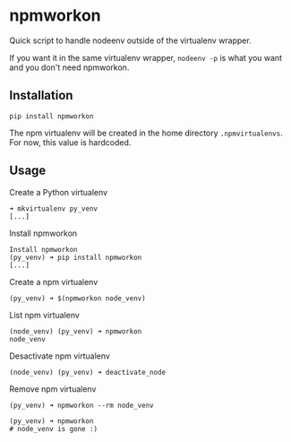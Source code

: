 # npmworkon

Quick script to handle nodeenv outside of the virtualenv wrapper.

If you want it in the same virtualenv wrapper, `nodeenv -p` is what you want and you don't need npmworkon.

## Installation

```
pip install npmworkon
```

The npm virtualenv will be created in the home directory `.npmvirtualenvs`. For now, this value is hardcoded.

## Usage

Create a Python virtualenv
```
➜ mkvirtualenv py_venv
[...]
```

Install npmworkon
```
Install npmworkon
(py_venv) ➜ pip install npmworkon
[...]
```

Create a npm virtualenv
```
(py_venv) ➜ $(npmworkon node_venv)
```

List npm virtualenv
```
(node_venv) (py_venv) ➜ npmworkon
node_venv
```

Desactivate npm virtualenv
```
(node_venv) (py_venv) ➜ deactivate_node
```

Remove npm virtualenv
```
(py_venv) ➜ npmworkon --rm node_venv

(py_venv) ➜ npmworkon
# node_venv is gone :)
```
